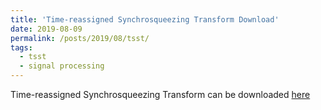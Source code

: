 ```yaml
---
title: 'Time-reassigned Synchrosqueezing Transform Download'
date: 2019-08-09
permalink: /posts/2019/08/tsst/
tags:
  - tsst
  - signal processing
---
```


Time-reassigned Synchrosqueezing Transform can be downloaded <a href="https://dong-he.github.io/files/tsst/time_synsq_stft_fw.m">here</a>
